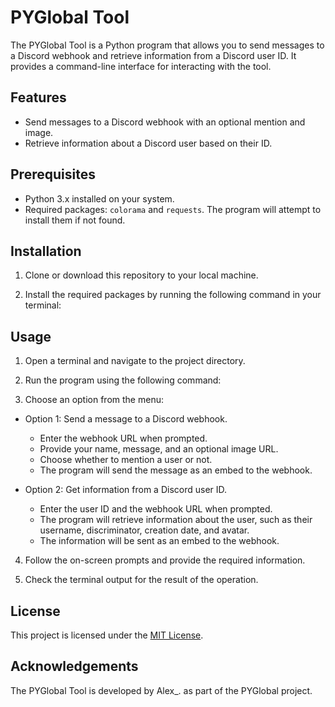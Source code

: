 # PYGlobal Tool

The PYGlobal Tool is a Python program that allows you to send messages to a Discord webhook and retrieve information from a Discord user ID. It provides a command-line interface for interacting with the tool.

## Features

- Send messages to a Discord webhook with an optional mention and image.
- Retrieve information about a Discord user based on their ID.

## Prerequisites

- Python 3.x installed on your system.
- Required packages: `colorama` and `requests`. The program will attempt to install them if not found.

## Installation

1. Clone or download this repository to your local machine.

2. Install the required packages by running the following command in your terminal:


## Usage

1. Open a terminal and navigate to the project directory.

2. Run the program using the following command:

3. Choose an option from the menu:

- Option 1: Send a message to a Discord webhook.
  - Enter the webhook URL when prompted.
  - Provide your name, message, and an optional image URL.
  - Choose whether to mention a user or not.
  - The program will send the message as an embed to the webhook.

- Option 2: Get information from a Discord user ID.
  - Enter the user ID and the webhook URL when prompted.
  - The program will retrieve information about the user, such as their username, discriminator, creation date, and avatar.
  - The information will be sent as an embed to the webhook.

4. Follow the on-screen prompts and provide the required information.

5. Check the terminal output for the result of the operation.

## License

This project is licensed under the [MIT License](LICENSE).

## Acknowledgements

The PYGlobal Tool is developed by Alex_. as part of the PYGlobal project.


